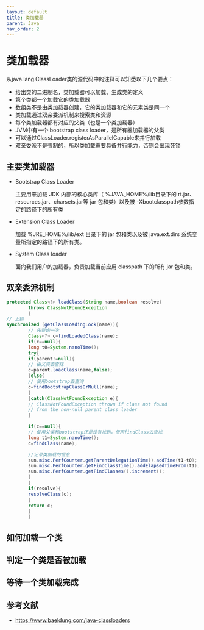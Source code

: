 ```yaml
---
layout: default
title: 类加载器
parent: Java
nav_order: 2
---
```


# 类加载器

从java.lang.ClassLoader类的源代码中的注释可以知悉以下几个要点：

- 给出类的二进制名，类加载器可以加载、生成类的定义
- 第个类都一个加载它的类加载器
- 数组类不是由类加载器创建，它的类加载器和它的元素类是同一个
- 类加载通过双亲委派机制来搜索类和资源
- 每个类加载器都有对应的父类（也是一个类加载器）
- JVM中有一个 bootstrap class loader，是所有器加载器的父类
- 可以通过ClassLoader.registerAsParallelCapable来并行加载
- 双亲委派不是强制的，所以类加载需要具备并行能力，否则会出现死锁

## 主要类加载器

- Bootstrap Class Loader

  主要用来加载 JDK 内部的核心类库（ %JAVA_HOME%/lib目录下的 rt.jar、resources.jar、charsets.jar等 jar 包和类）以及被
  -Xbootclasspath参数指定的路径下的所有类
- Extension Class Loader

  加载 %JRE_HOME%/lib/ext 目录下的 jar 包和类以及被 java.ext.dirs 系统变量所指定的路径下的所有类。
- System Class loader

  面向我们用户的加载器，负责加载当前应用 classpath 下的所有 jar 包和类。

## 双亲委派机制

```java
protected Class<?> loadClass(String name,boolean resolve)
        throws ClassNotFoundException
        {
// 上锁
synchronized (getClassLoadingLock(name)){
        // 先查询一次
        Class<?> c=findLoadedClass(name);
        if(c==null){
        long t0=System.nanoTime();
        try{
        if(parent!=null){
        // 由父类去查找
        c=parent.loadClass(name,false);
        }else{
        // 使用bootstrap去查询
        c=findBootstrapClassOrNull(name);
        }
        }catch(ClassNotFoundException e){
        // ClassNotFoundException thrown if class not found
        // from the non-null parent class loader
        }

        if(c==null){
        // 使用父类和bootstrap还是没有找到，使用findClass去查找
        long t1=System.nanoTime();
        c=findClass(name);

        //记录类加载的信息
        sun.misc.PerfCounter.getParentDelegationTime().addTime(t1-t0);
        sun.misc.PerfCounter.getFindClassTime().addElapsedTimeFrom(t1);
        sun.misc.PerfCounter.getFindClasses().increment();
        }
        }
        if(resolve){
        resolveClass(c);
        }
        return c;
        }
        }
```

## 如何加载一个类

## 判定一个类是否被加载

## 等待一个类加载完成

## 参考文献

- https://www.baeldung.com/java-classloaders